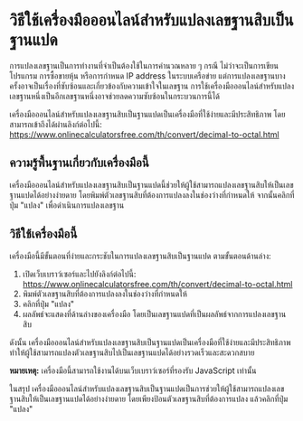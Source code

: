 วิธีใช้เครื่องมือออนไลน์สำหรับแปลงเลขฐานสิบเป็นฐานแปด
=====================================================

การแปลงเลขฐานเป็นการทำงานที่จำเป็นต้องใช้ในการคำนวณหลาย ๆ กรณี ไม่ว่าจะเป็นการเขียนโปรแกรม การซื้อขายหุ้น หรือการกำหนด IP address ในระบบเครือข่าย แต่การแปลงเลขฐานบางครั้งอาจเป็นเรื่องที่ซับซ้อนและเกี่ยวข้องกับความเข้าใจในเลขฐาน การใช้เครื่องมือออนไลน์สำหรับแปลงเลขฐานหนึ่งเป็นอีกเลขฐานหนึ่งอาจช่วยลดความซับซ้อนในกระบวนการนี้ได้

เครื่องมือออนไลน์สำหรับแปลงเลขฐานสิบเป็นฐานแปดเป็นเครื่องมือที่ใช้ง่ายและมีประสิทธิภาพ โดยสามารถเข้าถึงได้ผ่านลิงก์ต่อไปนี้: <https://www.onlinecalculatorsfree.com/th/convert/decimal-to-octal.html>

ความรู้พื้นฐานเกี่ยวกับเครื่องมือนี้
------------------------------------

เครื่องมือออนไลน์สำหรับแปลงเลขฐานสิบเป็นฐานแปดนี้ช่วยให้ผู้ใช้สามารถแปลงเลขฐานสิบให้เป็นเลขฐานแปดได้อย่างง่ายดาย โดยพิมพ์ตัวเลขฐานสิบที่ต้องการแปลงลงในช่องว่างที่กำหนดให้ จากนั้นคลิกที่ปุ่ม "แปลง" เพื่อดำเนินการแปลงเลขฐาน

วิธีใช้เครื่องมือนี้
--------------------

เครื่องมือนี้มีขั้นตอนที่ง่ายและกระชับในการแปลงเลขฐานสิบเป็นฐานแปด ตามขั้นตอนด้านล่าง:

1. เปิดเว็บเบราว์เซอร์และไปยังลิงก์ต่อไปนี้: <https://www.onlinecalculatorsfree.com/th/convert/decimal-to-octal.html>
2. พิมพ์ตัวเลขฐานสิบที่ต้องการแปลงลงในช่องว่างที่กำหนดให้
3. คลิกที่ปุ่ม "แปลง"
4. ผลลัพธ์จะแสดงที่ด้านล่างของเครื่องมือ โดยเป็นเลขฐานแปดที่เป็นผลลัพธ์จากการแปลงเลขฐานสิบ

ดังนั้น เครื่องมือออนไลน์สำหรับแปลงเลขฐานสิบเป็นฐานแปดเป็นเครื่องมือที่ใช้ง่ายและมีประสิทธิภาพ ทำให้ผู้ใช้สามารถแปลงตัวเลขฐานสิบไปเป็นเลขฐานแปดได้อย่างรวดเร็วและสะดวกสบาย

**หมายเหตุ:** เครื่องมือนี้สามารถใช้งานได้บนเว็บเบราว์เซอร์ที่รองรับ JavaScript เท่านั้น

ในสรุป เครื่องมือออนไลน์สำหรับแปลงเลขฐานสิบเป็นฐานแปดเป็นการช่วยให้ผู้ใช้สามารถแปลงเลขฐานสิบให้เป็นเลขฐานแปดได้อย่างง่ายดาย โดยเพียงป้อนตัวเลขฐานสิบที่ต้องการแปลง แล้วคลิกที่ปุ่ม "แปลง"